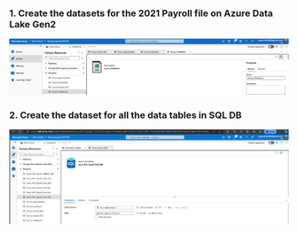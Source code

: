 ### 1. Create the datasets for the 2021 Payroll file on Azure Data Lake Gen2
![datassets](../assets/datasets_01.png)

### 2. Create the dataset for all the data tables in SQL DB
![datasets](../assets/datasets_02.png)

